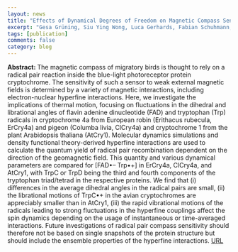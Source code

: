 ```yaml
---
layout: news
title: "Effects of Dynamical Degrees of Freedom on Magnetic Compass Sensitivity: A Comparison of Plant and Avian Cryptochromes"
excerpt: "Gesa Grüning, Siu Ying Wong, Luca Gerhards, Fabian Schuhmann, Daniel R. Kattnig, P.J. Hore, Ilia A. Solov'yov, Journal of the American Chemical Society, 144, 22902-22914, (2022)"
tags: [publication]
comments: false
category: blog
---
```


<b>Abstract: </b> The magnetic compass of migratory birds is thought to rely on a radical pair reaction inside the blue-light photoreceptor protein cryptochrome. The sensitivity of such a sensor to weak external magnetic fields is determined by a variety of magnetic interactions, including electron-nuclear hyperfine interactions. Here, we investigate the implications of thermal motion, focusing on fluctuations in the dihedral and librational angles of flavin adenine dinucleotide (FAD) and tryptophan (Trp) radicals in cryptochrome 4a from European robin (Erithacus rubecula, ErCry4a) and pigeon (Columba livia, ClCry4a) and cryptochrome 1 from the plant Arabidopsis thaliana (AtCry1). Molecular dynamics simulations and density functional theory-derived hyperfine interactions are used to calculate the quantum yield of radical pair recombination dependent on the direction of the geomagnetic field. This quantity and various dynamical parameters are compared for [FAD•– Trp•+] in ErCry4a, ClCry4a, and AtCry1, with TrpC or TrpD being the third and fourth components of the tryptophan triad/tetrad in the respective proteins. We find that (i) differences in the average dihedral angles in the radical pairs are small, (ii) the librational motions of TrpC•+ in the avian cryptochromes are appreciably smaller than in AtCry1, (iii) the rapid vibrational motions of the radicals leading to strong fluctuations in the hyperfine couplings affect the spin dynamics depending on the usage of instantaneous or time-averaged interactions. Future investigations of radical pair compass sensitivity should therefore not be based on single snapshots of the protein structure but should include the ensemble properties of the hyperfine interactions.
<a href="https://pubs.acs.org/doi/full/10.1021/jacs.2c06233">URL</a>

